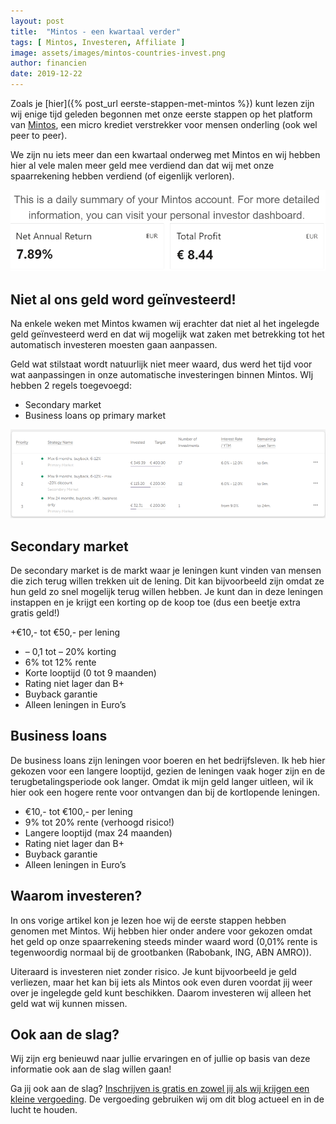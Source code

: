 ```yaml
---
layout: post
title:  "Mintos - een kwartaal verder"
tags: [ Mintos, Investeren, Affiliate ]
image: assets/images/mintos-countries-invest.png
author: financien
date: 2019-12-22
---
```

Zoals je [hier]({% post_url eerste-stappen-met-mintos %}) kunt lezen zijn wij enige tijd geleden begonnen met onze eerste stappen op het platform van <a href="http://www.mintos.com/en/l/ref/DCUEKF" target="_blank" rel="noreferrer noopener">Mintos</a>, een micro krediet verstrekker voor mensen onderling (ook wel peer to peer).

We zijn nu iets meer dan een kwartaal onderweg met Mintos en wij hebben hier al vele malen meer geld mee verdiend dan dat wij met onze spaarrekening hebben verdiend (of eigenlijk verloren).

![De resultaten na 1 kwartaal](/assets/images/investment-mintos-1-quarter.png)

## Niet al ons geld word geïnvesteerd!
Na enkele weken met Mintos kwamen wij erachter dat niet al het ingelegde geld geïnvesteerd werd en dat wij mogelijk wat zaken met betrekking tot het automatisch investeren moesten gaan aanpassen.

Geld wat stilstaat wordt natuurlijk niet meer waard, dus werd het tijd voor wat aanpassingen in onze automatische investeringen binnen Mintos. WIj hebben 2 regels toegevoegd:

+ Secondary market
+ Business loans op primary market

![Niet al het geld wordt geïnvesteerd](/assets/images/niet-alles-word-geinvesteerd.png)

## Secondary market
De secondary market is de markt waar je leningen kunt vinden van mensen die zich terug willen trekken uit de lening. Dit kan bijvoorbeeld zijn omdat ze hun geld zo snel mogelijk terug willen hebben. Je kunt dan in deze leningen instappen en je krijgt een korting op de koop toe (dus een beetje extra gratis geld!)

+€10,- tot €50,- per lening
+ – 0,1 tot – 20% korting
+ 6% tot 12% rente
+ Korte looptijd (0 tot 9 maanden)
+ Rating niet lager dan B+
+ Buyback garantie
+ Alleen leningen in Euro’s

## Business loans
De business loans zijn leningen voor boeren en het bedrijfsleven. Ik heb hier gekozen voor een langere looptijd, gezien de leningen vaak hoger zijn en de terugbetalingsperiode ook langer. Omdat ik mijn geld langer uitleen, wil ik hier ook een hogere rente voor ontvangen dan bij de kortlopende leningen.

+ €10,- tot €100,- per lening
+ 9% tot 20% rente (verhoogd risico!)
+ Langere looptijd (max 24 maanden)
+ Rating niet lager dan B+
+ Buyback garantie
+ Alleen leningen in Euro’s

## Waarom investeren?
In ons vorige artikel kon je lezen hoe wij de eerste stappen hebben genomen met Mintos. Wij hebben hier onder andere voor gekozen omdat het geld op onze spaarrekening steeds minder waard word (0,01% rente is tegenwoordig normaal bij de grootbanken (Rabobank, ING, ABN AMRO)).

Uiteraard is investeren niet zonder risico. Je kunt bijvoorbeeld je geld verliezen, maar het kan bij iets als Mintos ook even duren voordat jij weer over je ingelegde geld kunt beschikken. Daarom investeren wij alleen het geld wat wij kunnen missen.

## Ook aan de slag?
Wij zijn erg benieuwd naar jullie ervaringen en of jullie op basis van deze informatie ook aan de slag willen gaan!

Ga jij ook aan de slag? <a href="http://www.mintos.com/en/l/ref/DCUEKF" target="_blank" rel="noreferrer noopener">Inschrijven is gratis en zowel jij als wij krijgen een kleine vergoeding</a>. De vergoeding gebruiken wij om dit blog actueel en in de lucht te houden.
